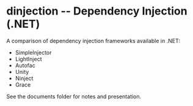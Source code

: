 # dinjection -- Dependency Injection (.NET)
A comparison of dependency injection frameworks available in .NET:
- SimpleInjector
- LightInject
- Autofac
- Unity
- Ninject
- Grace

See the documents folder for notes and presentation.
